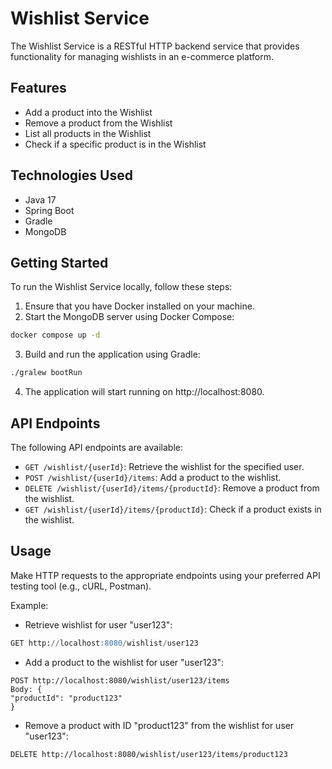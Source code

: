 # Wishlist Service

The Wishlist Service is a RESTful HTTP backend service that provides functionality for managing wishlists in an e-commerce platform.

## Features

- Add a product into the Wishlist
- Remove a product from the Wishlist
- List all products in the Wishlist
- Check if a specific product is in the Wishlist

## Technologies Used

- Java 17
- Spring Boot
- Gradle
- MongoDB

## Getting Started

To run the Wishlist Service locally, follow these steps:

1. Ensure that you have Docker installed on your machine.
2. Start the MongoDB server using Docker Compose:

```bash 
docker compose up -d
```
3. Build and run the application using Gradle:
```bash 
./gralew bootRun
```
4. The application will start running on http://localhost:8080.

## API Endpoints

The following API endpoints are available:

- `GET /wishlist/{userId}`: Retrieve the wishlist for the specified user.
- `POST /wishlist/{userId}/items`: Add a product to the wishlist.
- `DELETE /wishlist/{userId}/items/{productId}`: Remove a product from the wishlist.
- `GET /wishlist/{userId}/items/{productId}`: Check if a product exists in the wishlist.

## Usage

Make HTTP requests to the appropriate endpoints using your preferred API testing tool (e.g., cURL, Postman).

Example:

- Retrieve wishlist for user "user123":
``` sql
GET http://localhost:8080/wishlist/user123
```

- Add a product to the wishlist for user "user123":

```
POST http://localhost:8080/wishlist/user123/items
Body: {
"productId": "product123"
}
```

- Remove a product with ID "product123" from the wishlist for user "user123":

```
DELETE http://localhost:8080/wishlist/user123/items/product123
```